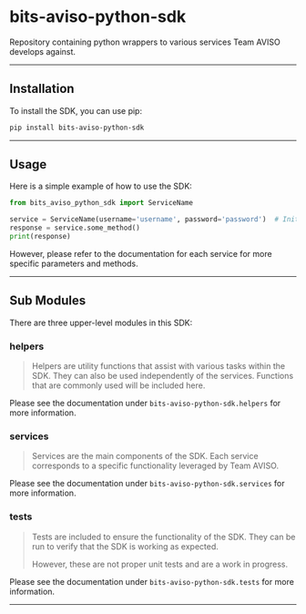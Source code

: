 # bits-aviso-python-sdk
Repository containing python wrappers to various services Team AVISO develops against.

---

## Installation
To install the SDK, you can use pip:
```bash
pip install bits-aviso-python-sdk
```

---
## Usage
Here is a simple example of how to use the SDK:
```python
from bits_aviso_python_sdk import ServiceName

service = ServiceName(username='username', password='password')  # Initialize the service
response = service.some_method()
print(response)
```
However, please refer to the documentation for each service for more specific parameters and methods.

---

## Sub Modules
There are three upper-level modules in this SDK:

### helpers
> Helpers are utility functions that assist with various tasks within the SDK.
They can also be used independently of the services. Functions that are commonly used will be included here.

Please see the documentation under `bits-aviso-python-sdk.helpers` for more information.

### services
> Services are the main components of the SDK. Each service corresponds to a specific functionality leveraged by
Team AVISO.

Please see the documentation under `bits-aviso-python-sdk.services` for more information.

### tests
> Tests are included to ensure the functionality of the SDK.
They can be run to verify that the SDK is working as expected.
>
> However, these are not proper unit tests and are a work in progress.

Please see the documentation under `bits-aviso-python-sdk.tests` for more information.

---

